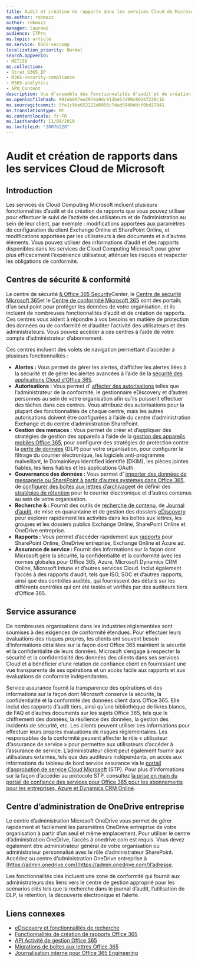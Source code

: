 ```yaml
---
title: Audit et création de rapports dans les services Cloud de Microsoft
ms.author: robmazz
author: robmazz
manager: laurawi
audience: ITPro
ms.topic: article
ms.service: O365-seccomp
localization_priority: Normal
search.appverid:
- MET150
ms.collection:
- Strat_O365_IP
- M365-security-compliance
- M365-analytics
- SPO_Content
description: Vue d’ensemble des fonctionnalités d’audit et de création de rapports dans Office 365, Microsoft 365 et service assurance.
ms.openlocfilehash: 991eb807ee297ea9dc912be53d99c80247220c1b
ms.sourcegitcommit: 5fe1c9be652222d6956c7dad5949ddcf0bd27041
ms.translationtype: MT
ms.contentlocale: fr-FR
ms.lasthandoff: 11/08/2019
ms.locfileid: "38076228"
---
```

# <a name="auditing-and-reporting-in-microsoft-cloud-services"></a>Audit et création de rapports dans les services Cloud de Microsoft

## <a name="introduction"></a>Introduction

Les services de Cloud Computing Microsoft incluent plusieurs fonctionnalités d’audit et de création de rapports que vous pouvez utiliser pour effectuer le suivi de l’activité des utilisateurs et de l’administration au sein de leur client, par exemple : modifications apportées aux paramètres de configuration du client Exchange Online et SharePoint Online, et modifications apportées par les utilisateurs à des documents et à d’autres éléments. Vous pouvez utiliser des informations d’audit et des rapports disponibles dans les services de Cloud Computing Microsoft pour gérer plus efficacement l’expérience utilisateur, atténuer les risques et respecter les obligations de conformité.

## <a name="security--compliance-centers"></a>Centres de sécurité & conformité

Le centre de sécurité [& Office 365 Security](https://protection.office.com)Center, le [Centre de sécurité Microsoft 365](https://security.microsoft.com)et le [Centre de conformité Microsoft 365](https://compliance.microsoft.com) sont des portails d’un seul point pour protéger les données de votre organisation, et ils incluent de nombreuses fonctionnalités d’audit et de création de rapports. Ces centres vous aident à répondre à vos besoins en matière de protection des données ou de conformité et d’auditer l’activité des utilisateurs et des administrateurs. Vous pouvez accéder à ces centres à l’aide de votre compte d’administrateur d’abonnement.

Ces centres incluent des volets de navigation permettant d’accéder à plusieurs fonctionnalités :

- **Alertes :** Vous permet de gérer les alertes, d’afficher les alertes liées à la sécurité et de gérer les alertes avancées à l’aide de la [sécurité des applications Cloud d’Office 365](https://docs.microsoft.com/cloud-app-security/what-is-cloud-app-security).
- **Autorisations :** Vous permet d' [affecter des autorisations](https://support.office.com/article/Give-users-access-to-the-Office-365-Security-Compliance-Center-2cfce2c8-20c5-47f9-afc4-24b059c1bd76) telles que l’administrateur de la conformité, le gestionnaire eDiscovery et d’autres personnes au sein de votre organisation afin qu’ils puissent effectuer des tâches dans ces centres. Vous attribuez des autorisations pour la plupart des fonctionnalités de chaque centre, mais les autres autorisations doivent être configurées à l’aide du centre d’administration Exchange et du centre d’administration SharePoint.
- **Gestion des menaces :** Vous permet de créer et d’appliquer des stratégies de gestion des appareils à l’aide de la [gestion des appareils mobiles Office 365](https://support.office.com/article/Overview-of-Mobile-Device-Management-for-Office-365-faa7d8e5-645d-4d59-839c-c8d4c1869e4a), pour configurer des stratégies de protection contre la [perte de données](https://support.office.com/article/Overview-of-data-loss-prevention-policies-1966b2a7-d1e2-4d92-ab61-42efbb137f5e) (DLP) pour votre organisation, pour configurer le filtrage du courrier électronique, les logiciels anti-programme malveillant, le DomainKeys Identified identifié (DKIM), les pièces jointes fiables, les liens fiables et les applications OAuth.
- **Gouvernance des données :** Vous permet d' [importer des données de messagerie ou SharePoint à partir d’autres systèmes dans Office 365](https://support.office.com/article/Import-PST-files-or-SharePoint-data-to-Office-365-ba688e0a-0fcb-4bd7-8e57-2b669564ea84), de [configurer des boîtes aux lettres d’archivage](https://support.office.com/article/Enable-archive-mailboxes-in-the-Office-365-Security-Compliance-Center-268a109e-7843-405b-bb3d-b9393b2342ce)et de définir des [stratégies de rétention](https://docs.microsoft.com/microsoft-365/compliance/retention-policies) pour le courrier électronique et d’autres contenus au sein de votre organisation.
- **Recherche & :** Fournit des outils de [recherche de contenu](https://support.office.com/article/Run-a-Content-Search-in-the-Office-365-Security-Compliance-Center-61852fd9-fe8a-4880-a339-cb19ed3bff4a), de [Journal d’audit](https://support.office.com/article/Search-the-audit-log-in-the-Office-365-Security-Compliance-Center-0d4d0f35-390b-4518-800e-0c7ec95e946c), de mise en quarantaine et de gestion des dossiers [eDiscovery](https://support.office.com/article/Manage-eDiscovery-cases-in-the-Office-365-Security-Compliance-Center-edea80d6-20a7-40fb-b8c4-5e8c8395f6da) pour explorer rapidement les activités dans les boîtes aux lettres, les groupes et les dossiers publics Exchange Online, SharePoint Online et OneDrive entreprise.
- **Rapports :** Vous permet d’accéder rapidement aux [rapports](https://support.office.com/article/Reports-in-the-Office-365-Security-Compliance-Center-7acd33ce-1ec8-49fb-b625-43bac7b58c5a) pour SharePoint Online, OneDrive entreprise, Exchange Online et Azure ad.
- **Assurance de service :** Fournit des informations sur la façon dont Microsoft gère la sécurité, la confidentialité et la conformité avec les normes globales pour Office 365, Azure, Microsoft Dynamics CRM Online, Microsoft Intune et d’autres services Cloud. Inclut également l’accès à des rapports d’audit, tels que ISO, SOC et d’autres rapports, ainsi que des contrôles audités, qui fournissent des détails sur les différents contrôles qui ont été testés et vérifiés par des auditeurs tiers d’Office 365.

## <a name="service-assurance"></a>Service assurance

De nombreuses organisations dans les industries réglementées sont soumises à des exigences de conformité étendues. Pour effectuer leurs évaluations des risques propres, les clients ont souvent besoin d’informations détaillées sur la façon dont Office 365 maintient la sécurité et la confidentialité de leurs données. Microsoft s’engage à respecter la sécurité et la confidentialité des données des clients dans ses services Cloud et à bénéficier d’une relation de confiance client en fournissant une vue transparente de ses opérations et un accès facile aux rapports et aux évaluations de conformité indépendantes.

Service assurance fournit la transparence des opérations et des informations sur la façon dont Microsoft conserve la sécurité, la confidentialité et la conformité des données client dans Office 365. Elle inclut des rapports d’audit tiers, ainsi qu’une bibliothèque de livres blancs, de FAQ et d’autres documents sur les sujets Office 365, tels que le chiffrement des données, la résilience des données, la gestion des incidents de sécurité, etc. Les clients peuvent utiliser ces informations pour effectuer leurs propres évaluations de risques réglementaires. Les responsables de la conformité peuvent affecter le rôle « utilisateur d’assurance de service » pour permettre aux utilisateurs d’accéder à l’assurance de service. L’administrateur client peut également fournir aux utilisateurs externes, tels que des auditeurs indépendants, un accès aux informations du tableau de bord service assurance via le [portail d’approbation de service Cloud Microsoft](https://aka.ms/STP) (STP). Pour plus d’informations sur la façon d’accéder au protocole STP, consultez [la prise en main du portail de confiance des services pour Office 365 pour les abonnements pour les entreprises, Azure et Dynamics CRM Online](https://aka.ms/STPHelp).

## <a name="onedrive-for-business-admin-center"></a>Centre d’administration de OneDrive entreprise

Le centre d’administration Microsoft OneDrive vous permet de gérer rapidement et facilement les paramètres OneDrive entreprise de votre organisation à partir d’un seul et même emplacement. Pour utiliser le centre d’administration OneDrive, l’accès à onedrive.com est requis. Vous devez également être administrateur général de votre organisation ou administrateur personnalisé avec le rôle d’administrateur SharePoint. Accédez au centre d’administration OneDrive entreprise à [https://admin.onedrive.com](https://admin.onedrive.com/)l’adresse.

Les fonctionnalités clés incluent une zone de conformité qui fournit aux administrateurs des liens vers le centre de gestion approprié pour les scénarios clés tels que la recherche dans le journal d’audit, l’utilisation de DLP, la rétention, la découverte électronique et l’alerte.

## <a name="related-links"></a>Liens connexes

- [eDiscovery et fonctionnalités de recherche](office-365-ediscovery-and-search-features.md)
- [Fonctionnalités de création de rapports Office 365](office-365-reporting-features.md)
- [API Activité de gestion Office 365](office-365-management-activity-api.md)
- [Migrations de boîtes aux lettres Office 365](office-365-mailbox-migrations.md)
- [Journalisation interne pour Office 365 Engineering](office-365-internal-logging.md)